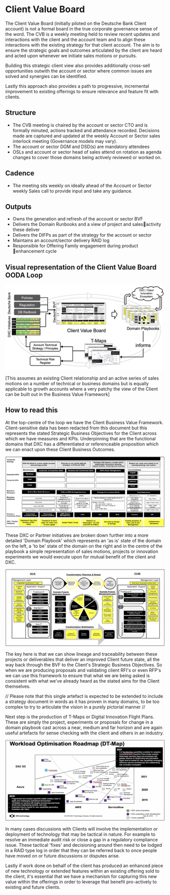 # Client Value Board

The Client Value Board (initially piloted on the Deutsche Bank Client account) is not a formal board in the true corporate governance sense of the word. The CVB is a weekly meeting held to review recent updates and interactions with the client and the account team and to align these interactions with the existing strategy for that client account. The aim is to ensure the strategic goals and outcomes articulated by the client are heard and acted upon whenever we initiate sales motions or pursuits.

Building this strategic client view also provides additionally cross-sell opportunities outwith the account or sector where common issues are solved and synergies can be identified.

Lastly this approach also provides a path to progressive, incremental improvement to existing offerings to ensure relevance and feature fit with clients.

## Structure
- The CVB meeting is chaired by the account or sector CTO and is formally minuted, actions tracked and attendance recorded. Decisions made are captured and updated at the weekly Account or Sector sales interlock meeting (Governance models may vary).
- The account or sector DGM and DSD(s) are mandatory attendees
- OSLs and account or sector head of sales attend on rotation as agenda changes to cover those domains being actively reviewed or worked on.

## Cadence
- The meeting sits weekly on ideally ahead of the Account or Sector weekly Sales call to provide input and take any guidance.

## Outputs
- Owns the generation and refresh of the account or sector BVF
- Delivers the Domain Runbooks and a view of project and salesactivity these deliver
- Delivers the DIFPs as part of the strategy for the account or sector
- Maintains an account/sector delivery RAID log
- Responsible for Offering Family engagement during product enhancement cycle 

## Visual representation of the Client Value Board OODA Loop
![Client Value Board](img/CVB_OODA_Loop.png)

[This assumes an existing Client relationship and an active series of sales motions on a number of technical or business domains but is equally applicable to growth accounts where a very patchy the view of the Client can be built out in the Business Value Framework]

## How to read this

At the top-centre of the loop we have the Client Business Value Framework. Client-sensitive data has been redacted from this document but this represents the stated Strategic Business Objectives for the Client across which we have measures and KPIs. Underpinning that are the functional domains that DXC has a differentiated or referenceable proposition which we can enact upon these Client Business Outcomes.

![Client Business Value Framework](img/Client_BVF.png)

These DXC or Partner initiatives are broken down further into a more detailed 'Domain Playbook' which represents an 'as is' state of the domain on the left, a 'to be' state of the domain on the right and in the centre of the playbook a simple representation of sales motions, projects or innovation experiments we would execute upon for mutual benefit of the client and DXC. 

![Domain playbook](img/Domain_playbook.png)

The key here is that we can show lineage and traceability between these projects or deliverables that deliver an improved Client future state, all the way back through the BVF to the Client's Strategic Business Objectives. So when we are producing proposals and validating client RFI's or even RFP's we can use this framework to ensure that what we are being asked is consistent with what we've already heard as the stated aims for the Client themselves.

// Please note that this single artefact is expected to be extended to include a strategy document in words as it has proven in many domains, to be too complex to try to articulate the vision in a purely pictorial manner //

Next step is the production of T-Maps or Digital Innovation Flight Plans. These are simply the project, experiments or proposals for change in a domain playbook cast across a near, medium and far horizon and are again useful artefacts for sense checking with the client and others in an industry.

![Digital Innovation Flight Plan](img/DIFP.png)

In many cases discussions with Clients will involve the implementation or deployment of technology that may be tactical in nature. For example to resolve an immediate audit risk or close a gap in a regulatory compliance issue. These tactical 'fixes' and decisioning around then need to be lodged in a RAID type log in order that they can be referred back to once people have moved on or future discussions or disputes arise.

Lastly if work done on behalf of the client has produced an enhanced piece of new technology or extended features within an existing offering sold to the client, it's essential that we have a mechanism for capturing this new value within the offerings in order to leverage that benefit pro-actively to existing and future clients.